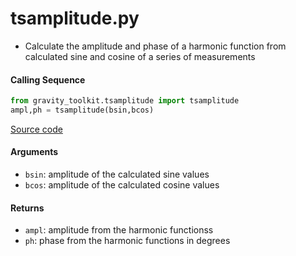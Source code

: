 tsamplitude.py
==============

- Calculate the amplitude and phase of a harmonic function from calculated sine and cosine of a series of measurements

#### Calling Sequence
```python
from gravity_toolkit.tsamplitude import tsamplitude
ampl,ph = tsamplitude(bsin,bcos)
```
[Source code](https://github.com/tsutterley/read-GRACE-harmonics/blob/main/gravity_toolkit/tsamplitude.py)

#### Arguments
- `bsin`: amplitude of the calculated sine values
- `bcos`: amplitude of the calculated cosine values

#### Returns
- `ampl`: amplitude from the harmonic functionss
- `ph`: phase from the harmonic functions in degrees
